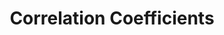 ---
title: "Correlation Coefficients"

categories: ['']

tags: ['Correlation', 'Coefficients']

arabic: ['معاملات الارتباط']

publishers: ['معجم مصطلحات التعلم الآلي والتعلم العميق وعلم البيانات']

types: "word"

slug: ""
---